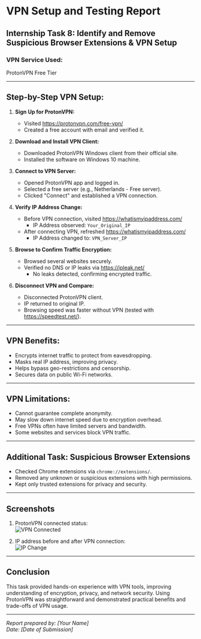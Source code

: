 # VPN Setup and Testing Report

## Internship Task 8: Identify and Remove Suspicious Browser Extensions & VPN Setup

### VPN Service Used:
ProtonVPN Free Tier

---

## Step-by-Step VPN Setup:

1. **Sign Up for ProtonVPN:**
   - Visited https://protonvpn.com/free-vpn/
   - Created a free account with email and verified it.

2. **Download and Install VPN Client:**
   - Downloaded ProtonVPN Windows client from their official site.
   - Installed the software on Windows 10 machine.

3. **Connect to VPN Server:**
   - Opened ProtonVPN app and logged in.
   - Selected a free server (e.g., Netherlands - Free server).
   - Clicked "Connect" and established a VPN connection.

4. **Verify IP Address Change:**
   - Before VPN connection, visited https://whatismyipaddress.com/  
     - IP Address observed: `Your_Original_IP`
   - After connecting VPN, refreshed https://whatismyipaddress.com/  
     - IP Address changed to: `VPN_Server_IP`

5. **Browse to Confirm Traffic Encryption:**
   - Browsed several websites securely.
   - Verified no DNS or IP leaks via https://ipleak.net/  
     - No leaks detected, confirming encrypted traffic.

6. **Disconnect VPN and Compare:**
   - Disconnected ProtonVPN client.
   - IP returned to original IP.
   - Browsing speed was faster without VPN (tested with https://speedtest.net/).

---

## VPN Benefits:

- Encrypts internet traffic to protect from eavesdropping.
- Masks real IP address, improving privacy.
- Helps bypass geo-restrictions and censorship.
- Secures data on public Wi-Fi networks.

---

## VPN Limitations:

- Cannot guarantee complete anonymity.
- May slow down internet speed due to encryption overhead.
- Free VPNs often have limited servers and bandwidth.
- Some websites and services block VPN traffic.

---

## Additional Task: Suspicious Browser Extensions

- Checked Chrome extensions via `chrome://extensions/`.
- Removed any unknown or suspicious extensions with high permissions.
- Kept only trusted extensions for privacy and security.

---

## Screenshots

1. ProtonVPN connected status:  
![VPN Connected](screenshots/vpn_connected.png)

2. IP address before and after VPN connection:  
![IP Change](screenshots/ip_change.png)

---

## Conclusion

This task provided hands-on experience with VPN tools, improving understanding of encryption, privacy, and network security. Using ProtonVPN was straightforward and demonstrated practical benefits and trade-offs of VPN usage.

---

*Report prepared by: [Your Name]*  
*Date: [Date of Submission]*
